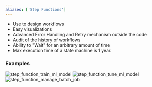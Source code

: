```yaml
---
aliases: ['Step Functions']
---
```

- Use to design workflows
- Easy visualizations
- Advanced Error Handling and Retry mechanism outside the code
- Audit of the history of workflows
- Ability to "Wait" for an arbitrary amount of time
- Max execution time of a state machine is 1 year.

### Examples

![step_function_train_ml_model](step_function_train_ml_model.png)
![step_function_tune_ml_model](step_function_tune_ml_model.png)
![step_function_manage_batch_job](step_function_manage_batch_job.png)
